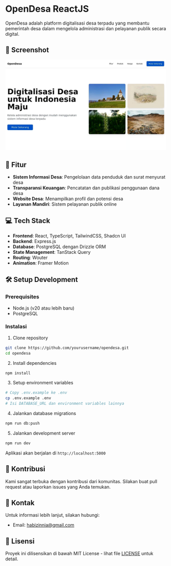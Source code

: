 # OpenDesa ReactJS

OpenDesa adalah platform digitalisasi desa terpadu yang membantu pemerintah desa dalam mengelola administrasi dan pelayanan publik secara digital.

## 📸 Screenshot

![Screenshot of OpenDesa](opensid.jpg)
## 🚀 Fitur

- **Sistem Informasi Desa**: Pengelolaan data penduduk dan surat menyurat desa
- **Transparansi Keuangan**: Pencatatan dan publikasi penggunaan dana desa
- **Website Desa**: Menampilkan profil dan potensi desa
- **Layanan Mandiri**: Sistem pelayanan publik online

## 💻 Tech Stack

- **Frontend**: React, TypeScript, TailwindCSS, Shadcn UI
- **Backend**: Express.js
- **Database**: PostgreSQL dengan Drizzle ORM
- **State Management**: TanStack Query
- **Routing**: Wouter
- **Animation**: Framer Motion

## 🛠️ Setup Development

### Prerequisites

- Node.js (v20 atau lebih baru)
- PostgreSQL

### Instalasi

1. Clone repository
```bash
git clone https://github.com/yourusername/opendesa.git
cd opendesa
```

2. Install dependencies
```bash
npm install
```

3. Setup environment variables
```bash
# Copy .env.example ke .env
cp .env.example .env
# Isi DATABASE_URL dan environment variables lainnya
```

4. Jalankan database migrations
```bash
npm run db:push
```

5. Jalankan development server
```bash
npm run dev
```

Aplikasi akan berjalan di `http://localhost:5000`

## 📝 Kontribusi

Kami sangat terbuka dengan kontribusi dari komunitas. Silakan buat pull request atau laporkan issues yang Anda temukan.

## 📧 Kontak

Untuk informasi lebih lanjut, silakan hubungi:
- Email: habizinnia@gmail.com

## 📄 Lisensi

Proyek ini dilisensikan di bawah MIT License - lihat file [LICENSE](LICENSE) untuk detail.
